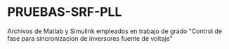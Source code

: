 # PRUEBAS-SRF-PLL
Archivos de Matlab y Simulink empleados en trabajo de grado "Control de fase para sincronizacion de inversores fuente de voltaje"
